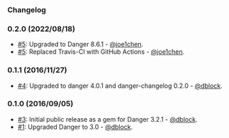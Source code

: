 ### Changelog

### 0.2.0 (2022/08/18)

* [#5](https://github.com/mongoid/danger/pull/5): Upgraded to Danger 8.6.1 - [@joe1chen](https://github.com/joe1chen).
* [#5](https://github.com/mongoid/danger/pull/5): Replaced Travis-CI with GitHub Actions - [@joe1chen](https://github.com/joe1chen).

### 0.1.1 (2016/11/27)

* [#4](https://github.com/mongoid/danger/pull/4): Upgraded to danger 4.0.1 and danger-changelog 0.2.0 - [@dblock](https://github.com/dblock).

### 0.1.0 (2016/09/05)

* [#3](https://github.com/mongoid/danger/pull/3): Initial public release as a gem for Danger 3.2.1 - [@dblock](https://github.com/dblock).
* [#1](https://github.com/mongoid/danger/pull/1): Upgraded Danger to 3.0 - [@dblock](https://github.com/dblock).
